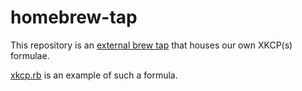 # homebrew-tap

This repository is an [external brew tap](https://docs.brew.sh/How-to-Create-and-Maintain-a-Tap) that houses our own XKCP(s) formulae.

[xkcp.rb](./xkcp.rb) is an example of such a formula.
